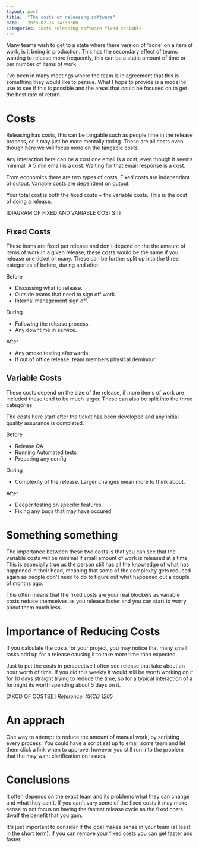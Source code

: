 ```yaml
---
layout: post
title:  "The costs of releasing software"
date:   2020-02-24 14:30:00
categories: costs releasing software fixed variable
---
```


Many teams wish to get to a state where there version of 'done' on a item of work, is it being in production. This has the secondary effect of teams wanting to release more frequently, this can be a static amount of time or per number of items of work.


I've been in many meetings where the team is in agreement that this is something they would like to persue. What I hope to provide is a model to use to see if this is possible and the areas that could be focused on to get the best rate of return.

# Costs

Releasing has costs, this can be tangable such as people time in the release process, or it may just be more mentally taxing. These are all costs even though here we will focus more on the tangable costs. 

Any interaction here can be a cost one email is a cost, even though it seems minimal. A 5 min email is a cost. Waiting for that email response is a cost.

From economics there are two types of costs. Fixed costs are independant of output. Variable costs are dependent on output.

Your total cost is both the fixed costs + the variable costs. This is the cost of doing a release.

[DIAGRAM OF FIXED AND VARIABLE COSTS][]

## Fixed Costs

These items are fixed per release and don't depend on the the amount of items of work in a given release, these costs would be the same if you release one ticket or many. These can be further split up into the three categories of before, during and after.

Before
* Discussing what to release.
* Outside teams that need to sign off work.
* Internal management sign off.

During
* Following the release process.
* Any downtime in service.

After
* Any smoke testing afterwards.
* If out of office release, team members physical deminour.


## Variable Costs

These costs depend on the size of the release, if more items of work are included these tend to be much larger. These can also be split into the three categories.

The costs here start after the ticket has been developed and any initial quality assurance is completed.

Before
* Release QA
* Running Automated tests
* Preparing any config

During
* Complexity of the release. Larger changes mean more to think about.

After
* Deeper testing on specific features.
* Fixing any bugs that may have occured

# Something something

The importance between these two costs is that you can see that the variable costs will be minimal if small amount of work is released at a time. This is especially true as the person still has all the knowledge of what has happened in their head, meaning that some of the complexity gets reduced again as people don't need to do to figure out what happened out a couple of months ago.

This often means that the fixed costs are your real blockers as variable costs reduce themselves as you release faster and you can start to worry about them much less.



# Importance of Reducing Costs

If you calculate the costs for your project, you may notice that many small tasks add up for a release causing it to take more time than expected.

Just to put the costs in perspective I often see release that take about an hour worth of time. If you did this weekly it would still be worth working on it for 10 days straight trying to reduce the time, so for a typical interaction of a fortnight its worth spending about 5 days on it.

[XKCD OF COSTS][]
*Reference: XKCD 1205*

# An apprach

One way to attempt to reduce the amount of manual work, by scripting every process. You could have a script set up to email some team and let them click a link when to approve, however you still run into the problem that the may want clarification on issues.



# Conclusions
It often depends on the exact team and its problems what they can change and what they can't. If you can't vary some of the fixed costs it may make sense to not focus on having the fastest release cycle as the fixed costs dwalf the benefit that you gain.

It's just important to consider if the goal makes sense in your team (at least in the short term), if you can remove your fixed costs you can get faster and faster.



[kafka]: https://kafka.apache.org/
[sasl]: https://en.wikipedia.org/wiki/Simple_Authentication_and_Security_Layer
[jaas]: https://en.wikipedia.org/wiki/Java_Authentication_and_Authorization_Service
[springref]: https://docs.spring.io/spring-boot/docs/current/reference/html/appendix-application-properties.html
